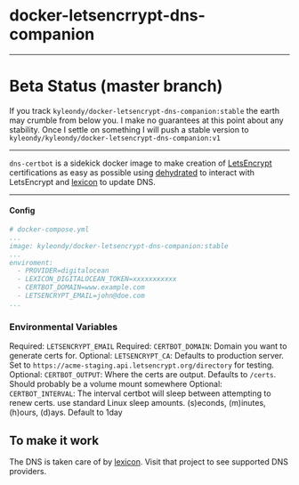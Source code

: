 # docker-letsencrrypt-dns-companion
----

# Beta Status (master branch)

If you track `kyleondy/docker-letsencrypt-dns-companion:stable` the earth may crumble from below you.
I make no guarantees at this point about any stability.
Once I settle on something I will push a stable version to `kyleondy/kyleondy/docker-letsencrypt-dns-companion:v1`

-----------

`dns-certbot` is a sidekick docker image to make creation of [LetsEncrypt](https://letsencrypt.org/) certifications as easy as possible using [dehydrated](https://github.com/lukas2511/dehydrated) to interact with LetsEncrypt and [lexicon](https://github.com/AnalogJ/lexicon) to update DNS.


----


#### Config

```yaml
# docker-compose.yml
...
image: kyleondy/docker-letsencrypt-dns-companion:stable
...
enviroment:
  - PROVIDER=digitalocean
  - LEXICON_DIGITALOCEAN_TOKEN=xxxxxxxxxxx
  - CERTBOT_DOMAIN=www.example.com
  - LETSENCRYPT_EMAIL=john@doe.com
...
```

### Environmental Variables

Required: `LETSENCRYPT_EMAIL`
Required: `CERTBOT_DOMAIN`: Domain you want to generate certs for.
Optional: `LETSENCRYPT_CA`: Defaults to production server. Set to `https://acme-staging.api.letsencrypt.org/directory` for testing.
Optional: `CERTBOT_OUTPUT`: Where the certs are output. Defaults to `/certs`. Should probably be a volume mount somewhere
Optional: `CERTBOT_INTERVAL`: The interval certbot will sleep between attempting to renew certs. use standard Linux sleep amounts. (s)econds, (m)inutes, (h)ours, (d)ays. Default to 1day

## To make it work

The DNS is taken care of by [lexicon](https://github.com/AnalogJ/lexicon). Visit that project to see supported DNS providers.
